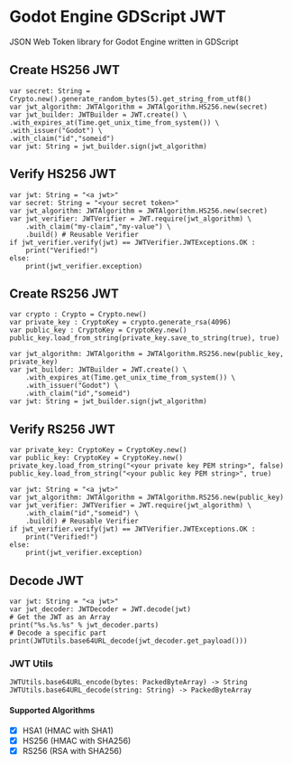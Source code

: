 # Godot Engine GDScript JWT
JSON Web Token library for Godot Engine written in GDScript

## Create HS256 JWT
```gdscript
var secret: String = Crypto.new().generate_random_bytes(5).get_string_from_utf8()
var jwt_algorithm: JWTAlgorithm = JWTAlgorithm.HS256.new(secret)
var jwt_builder: JWTBuilder = JWT.create() \
.with_expires_at(Time.get_unix_time_from_system()) \
.with_issuer("Godot") \
.with_claim("id","someid")
var jwt: String = jwt_builder.sign(jwt_algorithm)
```

## Verify HS256 JWT
```gdscript
var jwt: String = "<a jwt>"
var secret: String = "<your secret token>"
var jwt_algorithm: JWTAlgorithm = JWTAlgorithm.HS256.new(secret)
var jwt_verifier: JWTVerifier = JWT.require(jwt_algorithm) \
    .with_claim("my-claim","my-value") \
    .build() # Reusable Verifier
if jwt_verifier.verify(jwt) == JWTVerifier.JWTExceptions.OK :
	print("Verified!")
else:
	print(jwt_verifier.exception)
```

## Create RS256 JWT
```gdscript
var crypto : Crypto = Crypto.new()
var private_key : CryptoKey = crypto.generate_rsa(4096)
var public_key : CryptoKey = CryptoKey.new()
public_key.load_from_string(private_key.save_to_string(true), true)

var jwt_algorithm: JWTAlgorithm = JWTAlgorithm.RS256.new(public_key, private_key)
var jwt_builder: JWTBuilder = JWT.create() \
    .with_expires_at(Time.get_unix_time_from_system()) \
    .with_issuer("Godot") \
    .with_claim("id","someid")
var jwt: String = jwt_builder.sign(jwt_algorithm)
```

## Verify RS256 JWT
```gdscript
var private_key: CryptoKey = CryptoKey.new()
var public_key: CryptoKey = CryptoKey.new()
private_key.load_from_string("<your private key PEM string>", false)
public_key.load_from_string("<your public key PEM string>", true)

var jwt: String = "<a jwt>"
var jwt_algorithm: JWTAlgorithm = JWTAlgorithm.RS256.new(public_key)
var jwt_verifier: JWTVerifier = JWT.require(jwt_algorithm) \
    .with_claim("id","someid") \
    .build() # Reusable Verifier
if jwt_verifier.verify(jwt) == JWTVerifier.JWTExceptions.OK :
	print("Verified!")
else:
	print(jwt_verifier.exception)
```

## Decode JWT
```gdscript
var jwt: String = "<a jwt>"
var jwt_decoder: JWTDecoder = JWT.decode(jwt)
# Get the JWT as an Array
print("%s.%s.%s" % jwt_decoder.parts)
# Decode a specific part
print(JWTUtils.base64URL_decode(jwt_decoder.get_payload()))
```

### JWT Utils
```gdscript
JWTUtils.base64URL_encode(bytes: PackedByteArray) -> String
JWTUtils.base64URL_decode(string: String) -> PackedByteArray
```

#### Supported Algorithms
- [x] HSA1 (HMAC with SHA1)
- [x] HS256 (HMAC with SHA256)
- [x] RS256 (RSA with SHA256)
